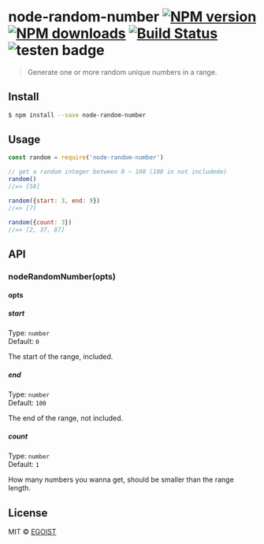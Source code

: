 # node-random-number [![NPM version](https://img.shields.io/npm/v/node-random-number.svg)](https://npmjs.com/package/node-random-number) [![NPM downloads](https://img.shields.io/npm/dm/node-random-number.svg)](https://npmjs.com/package/node-random-number) [![Build Status](https://img.shields.io/circleci/project/egoist/node-random-number/master.svg)](https://circleci.com/gh/egoist/node-random-number) ![testen badge](https://img.shields.io/badge/testen-passing-brightgreen.svg)

> Generate one or more random unique numbers in a range.

## Install

```bash
$ npm install --save node-random-number
```

## Usage

```js
const random = require('node-random-number')

// get a random integer between 0 ~ 100 (100 in not includede)
random()
//=> [58]

random({start: 3, end: 9})
//=> [7]

random({count: 3})
//=> [2, 37, 87]
```

## API

### nodeRandomNumber(opts)

#### opts

##### start

Type: `number`<br>
Default: `0`

The start of the range, included.

##### end

Type: `number`<br>
Default: `100`

The end of the range, not included.

##### count

Type: `number`<br>
Default: `1`

How many numbers you wanna get, should be smaller than the range length.

## License

MIT © [EGOIST](https://github.com/egoist)
